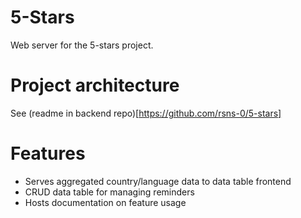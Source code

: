 # 5-Stars

Web server for the 5-stars project.

# Project architecture
See (readme in backend repo)[https://github.com/rsns-0/5-stars]

# Features
  - Serves aggregated country/language data to data table frontend
  - CRUD data table for managing reminders
  - Hosts documentation on feature usage
